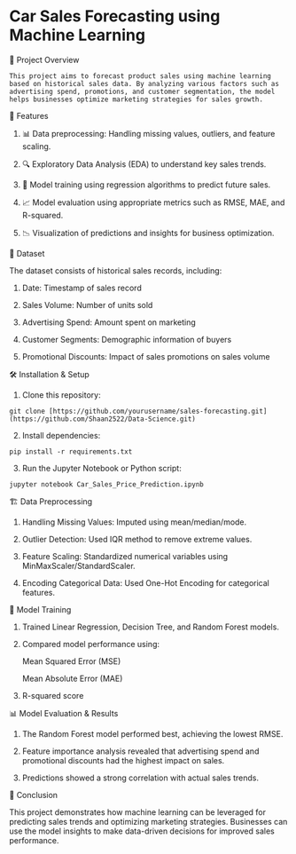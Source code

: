 # Car Sales Forecasting using Machine Learning

📌 Project Overview

    This project aims to forecast product sales using machine learning based on historical sales data. By analyzing various factors such as advertising spend, promotions, and customer segmentation, the model helps businesses optimize marketing strategies for sales growth.

🚀 Features

1. 📊 Data preprocessing: Handling missing values, outliers, and feature scaling.

2. 🔍 Exploratory Data Analysis (EDA) to understand key sales trends.

3. 🤖 Model training using regression algorithms to predict future sales.

4. 📈 Model evaluation using appropriate metrics such as RMSE, MAE, and R-squared.

5. 📉 Visualization of predictions and insights for business optimization.

📂 Dataset

The dataset consists of historical sales records, including:

1. Date: Timestamp of sales record

2. Sales Volume: Number of units sold

3. Advertising Spend: Amount spent on marketing

4. Customer Segments: Demographic information of buyers

5. Promotional Discounts: Impact of sales promotions on sales volume

🛠 Installation & Setup

1. Clone this repository:

```git clone [https://github.com/yourusername/sales-forecasting.git](https://github.com/Shaan2522/Data-Science.git)```

2. Install dependencies:

```pip install -r requirements.txt```

3. Run the Jupyter Notebook or Python script:

```jupyter notebook Car_Sales_Price_Prediction.ipynb```

🏗 Data Preprocessing

1. Handling Missing Values: Imputed using mean/median/mode.

2. Outlier Detection: Used IQR method to remove extreme values.

3. Feature Scaling: Standardized numerical variables using MinMaxScaler/StandardScaler.

4. Encoding Categorical Data: Used One-Hot Encoding for categorical features.

🤖 Model Training

1. Trained Linear Regression, Decision Tree, and Random Forest models.

2. Compared model performance using:

      Mean Squared Error (MSE)

      Mean Absolute Error (MAE)

3. R-squared score

📊 Model Evaluation & Results

1. The Random Forest model performed best, achieving the lowest RMSE.

2. Feature importance analysis revealed that advertising spend and promotional discounts had the highest impact on sales.

3. Predictions showed a strong correlation with actual sales trends.

🎯 Conclusion

This project demonstrates how machine learning can be leveraged for predicting sales trends and optimizing marketing strategies. Businesses can use the model insights to make data-driven decisions for improved sales performance.
